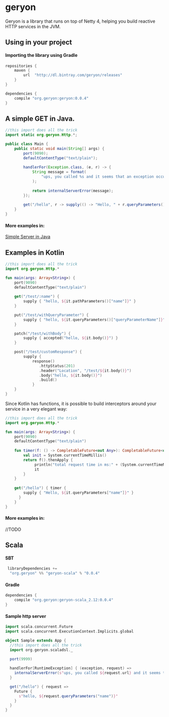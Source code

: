 # geryon
Geryon is a library that runs on top of Netty 4, helping you build reactive HTTP services in the JVM.

## Using in your project

#### Importing the library using Gradle
```groovy
repositories {
    maven {
        url  "http://dl.bintray.com/geryon/releases"
    }
}

dependencies {
    compile "org.geryon:geryon:0.0.4"
}
```

## A simple GET in Java.


```java
//this import does all the trick
import static org.geryon.Http.*;

public class Main {
    public static void main(String[] args) {
        port(9090);
        defaultContentType("text/plain");
        
        handlerFor(Exception.class, (e, r) -> {
            String message = format(
                "ups, you called %s and it seems that an exception occurred: %s", r.url(), e.getMessage()
            );
        
            return internalServerError(message);
        });
        
        get("/hello", r -> supply(() -> "Hello, " + r.queryParameters().get("name")));
    }
}
```

#### More examples in:

[Simple Server in Java](https://github.com/gabfssilva/geryon/tree/master/examples/src/main/java/org/geryon/examples/SimpleServer.java)

## Examples in Kotlin

```kotlin
//this import does all the trick
import org.geryon.Http.*

fun main(args: Array<String>) {
    port(9090)
    defaultContentType("text/plain")
    
    get("/test/:name") {
        supply { "hello, ${it.pathParameters()["name"]}" }
    }

    put("/test/withQueryParameter") {
        supply { "hello, ${it.queryParameters()["queryParameterName"]}" }
    }

    patch("/test/withBody") {
        supply { accepted("hello, ${it.body()}") }
    }

    post("/test/customResponse") {
        supply {
            response()
               .httpStatus(201)
               .header("Location", "/test/${it.body()}")
               .body("hello, ${it.body()}")
               .build()
            }
    }
}
```

Since Kotlin has functions, it is possible to build interceptors around your service in a very elegant way:

```kotlin
//this import does all the trick
import org.geryon.Http.*

fun main(args: Array<String>) {
    port(9090)
    defaultContentType("text/plain")
    
    fun timer(f: () -> CompletableFuture<out Any>): CompletableFuture<out Any> {
        val init = System.currentTimeMillis()
        return f().thenApply {
             println("total request time in ms:" + (System.currentTimeMillis() - init))
             it
        }
    }
    
    get("/hello") { timer {
        supply { "Hello, ${it.queryParameters["name"]}" }
      }
    }
}
```

#### More examples in:
//TODO

## Scala


#### SBT

```scala
 libraryDependencies +=
  "org.geryon" %% "geryon-scala" % "0.0.4"
```

#### Gradle

```groovy
dependencies {
    compile "org.geryon:geryon-scala_2.12:0.0.4"
}
```

#### Sample http server

```scala
import scala.concurrent.Future
import scala.concurrent.ExecutionContext.Implicits.global

object Sample extends App {
  //this import does all the trick
  import org.geryon.scaladsl._

  port(9999)
  
  handlerFor[RuntimeException] { (exception, request) =>
    internalServerError(s"ups, you called ${request.url} and it seems that an exception occurred: ${exception.getMessage}")
  }

  get("/hello") { request =>
    Future {
      s"hello, ${request.queryParameters("name")}"
    }
  }
}
```

